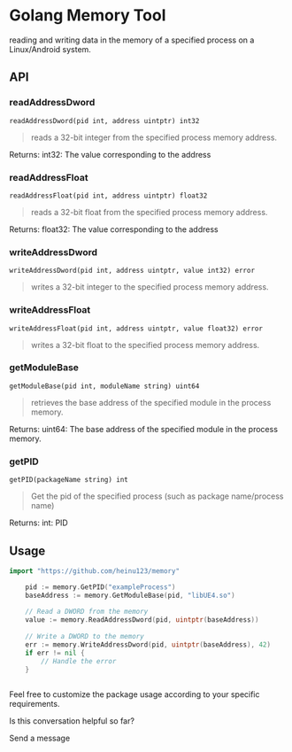 # Golang Memory Tool

reading and writing data in the memory of a specified process on a Linux/Android system.


## API

### readAddressDword
```
readAddressDword(pid int, address uintptr) int32
```
> reads a 32-bit integer from the specified process memory address.

Returns:
int32: The value corresponding to the address

### readAddressFloat
```
readAddressFloat(pid int, address uintptr) float32
```
> reads a 32-bit float from the specified process memory address.

Returns:
float32: The value corresponding to the address

### writeAddressDword
```
writeAddressDword(pid int, address uintptr, value int32) error
```
> writes a 32-bit integer to the specified process memory address.


### writeAddressFloat
```
writeAddressFloat(pid int, address uintptr, value float32) error
```
> writes a 32-bit float to the specified process memory address.

### getModuleBase
```
getModuleBase(pid int, moduleName string) uint64
```
> retrieves the base address of the specified module in the process memory.

Returns:
uint64: The base address of the specified module in the process memory.


### getPID
```
getPID(packageName string) int
```
> Get the pid of the specified process (such as package name/process name)

Returns:
int: PID




## Usage

```go
import "https://github.com/heinu123/memory"
```
```go
    pid := memory.GetPID("exampleProcess")
    baseAddress := memory.GetModuleBase(pid, "libUE4.so")
    
    // Read a DWORD from the memory
    value := memory.ReadAddressDword(pid, uintptr(baseAddress))
    
    // Write a DWORD to the memory
    err := memory.WriteAddressDword(pid, uintptr(baseAddress), 42)
    if err != nil {
        // Handle the error
    }
    

```
Feel free to customize the package usage according to your specific requirements.




Is this conversation helpful so far?


Send a message

